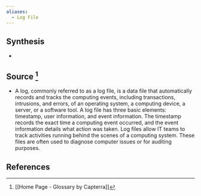 ```yaml
---
aliases:
  - Log File
---
```

## Synthesis
- 
## Source [^1]
- A log, commonly referred to as a log file, is a data file that automatically records and tracks the computing events, including transactions, intrusions, and errors, of an operating system, a computing device, a server, or a software tool. A log file has three basic elements: timestamp, user information, and event information. The timestamp records the exact time a computing event occurred, and the event information details what action was taken. Log files allow IT teams to track activities running behind the scenes of a computing system. These files are often used to diagnose computer issues or for auditing purposes.
## References

[^1]: [[Home Page - Glossary by Capterra]]